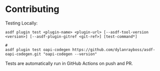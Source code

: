 # Contributing

Testing Locally:

```shell
asdf plugin test <plugin-name> <plugin-url> [--asdf-tool-version <version>] [--asdf-plugin-gitref <git-ref>] [test-command*]

#
asdf plugin test oapi-codegen https://github.com/dylanrayboss/asdf-oapi-codegen.git "oapi-codegen --version"
```

Tests are automatically run in GitHub Actions on push and PR.
